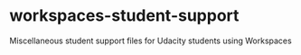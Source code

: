 # workspaces-student-support
Miscellaneous student support files for Udacity students using Workspaces
